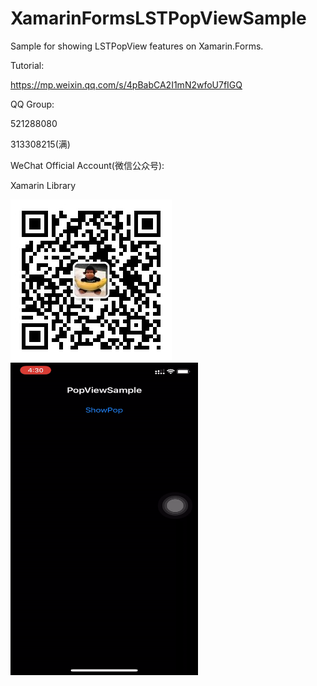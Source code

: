 # XamarinFormsLSTPopViewSample 
Sample for showing LSTPopView features on Xamarin.Forms.

Tutorial:

https://mp.weixin.qq.com/s/4pBabCA2I1mN2wfoU7fIGQ

QQ Group:

521288080

313308215(满)

WeChat Official Account(微信公众号):

Xamarin Library

<img src="https://github.com/jingliancui/XamarinFormsLSTPopViewSample/blob/main/Images/wechatqrcode.jpg?raw=true"/>

<img src="https://github.com/jingliancui/XamarinFormsLSTPopViewSample/blob/main/Images/LSTPopView.gif?raw=true"  width="300" height="500"/>
